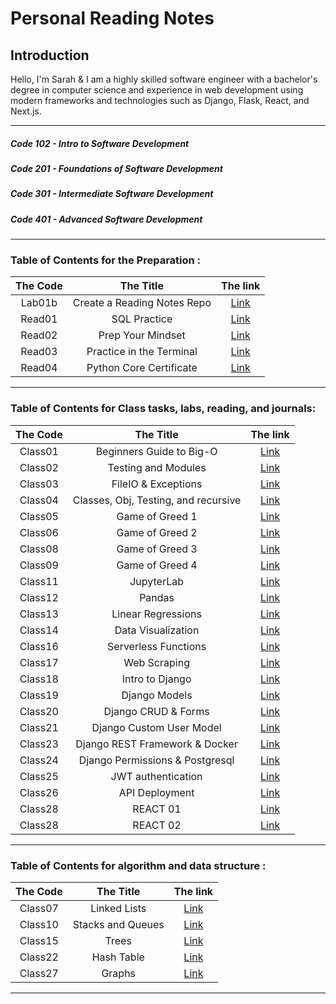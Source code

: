 # Personal Reading Notes

## Introduction

<p> Hello, I'm Sarah & I am a highly skilled software engineer with a bachelor's degree in computer science and experience in web development using modern frameworks and technologies such as Django, Flask, React, and Next.js. </p>



---

##### Code 102 - Intro to Software Development
##### Code 201 - Foundations of Software Development
##### Code 301 - Intermediate Software Development
##### Code 401 - Advanced Software Development

---

### Table of Contents for the Preparation :

| The Code  |  The Title | The link  |
|:-:|:-:|:-:|
| Lab01b  | Create a Reading Notes Repo  |  [Link](https://sarahhudaib.github.io/reading-notes/) |
|  Read01 | SQL Practice  | [Link](./Classes/SQL.md)  |
|  Read02 | Prep Your Mindset  | [Link](./Classes/mindset.md)  |
|  Read03 | Practice in the Terminal  | [Link](./Classes/terminal.md)  |
|  Read04 | Python Core Certificate  | [Link](./Classes/Python-Sololearn.md)  |

---

### Table of Contents for Class tasks, labs, reading, and journals:

| The Code  |  The Title | The link  |
|:-:|:-:|:-:|
|  Class01 | Beginners Guide to Big-O  | [Link](./Classes/class01.md)  |
|  Class02 | Testing and Modules  | [Link](./Classes/Class02.md)  |
|  Class03 | FileIO & Exceptions | [Link](./Classes/Class03.md)  |
|  Class04 | Classes, Obj, Testing, and recursive | [Link](./Classes/Class04.md)  |
|  Class05 | Game of Greed 1 | [Link](./Classes/Class06.md)  |
|  Class06 | Game of Greed 2 | [Link](./Classes/Class07.md)  |
|  Class08 | Game of Greed 3 | [Link](./Classes/Class08.md)  |
|  Class09 | Game of Greed 4 | [Link](./Classes/Class09.md)  |
|  Class11 | JupyterLab | [Link](./Classes/Class11.md)  |
|  Class12 | Pandas | [Link](./Classes/Class12.md)  |
|  Class13 | Linear Regressions | [Link](./Classes/Class13.md)  |
|  Class14 | Data Visualization | [Link](./Classes/Class14.md)  |
|  Class16 | Serverless Functions | [Link](./Classes/Class16.md)  |
|  Class17 | Web Scraping | [Link](./Classes/Class17.md)  |
|  Class18 | Intro to Django | [Link](./Classes/Class18.md)  |
|  Class19 | Django Models | [Link](./Classes/Class19.md)  |
|  Class20 | Django CRUD & Forms | [Link](./Classes/Class20.md)  | 
|  Class21 | Django Custom User Model | [Link](./Classes/Class21.md)  | 
|  Class23 | Django REST Framework & Docker | [Link](./Classes/Class23.md)  | 
|  Class24 | Django Permissions & Postgresql | [Link](./Classes/Class24.md)  | 
|  Class25 | JWT authentication | [Link](./Classes/Class25.md)  | 
|  Class26 | API Deployment | [Link](./Classes/Class26.md)  | 
|  Class28 | REACT 01 | [Link](./Classes/Class28.md)  | 
|  Class28 | REACT 02 | [Link](./Classes/Class29.md)  | 

---
### Table of Contents for algorithm and data structure :

| The Code  |  The Title | The link  |
|:-:|:-:|:-:|
|  Class07 | Linked Lists | [Link](./Classes/Class05.md)  |
|  Class10| Stacks and Queues | [Link](./Classes/Class10.md)  |
|  Class15 | Trees | [Link](./Classes/Class15.md)  |
|  Class22 | Hash Table | [Link](./Classes/Class22.md)  |
|  Class27 | Graphs | [Link](./Classes/Class27.md)  |

---